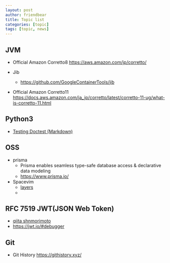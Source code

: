 ```yaml
---
layout: post
author: friendbear
title: Topic list
categories: [topic]
tags: [topic, news]
---
```


## JVM
* Official Amazon Corretto8 <https://aws.amazon.com/jp/corretto/>
* Jib 
  * <https://github.com/GoogleContainerTools/jib>

* Official Amazon Corretto11 <https://docs.aws.amazon.com/ja_jp/corretto/latest/corretto-11-ug/what-is-corretto-11.html>

## Python3
* [Testing Doctest (Markdown)](https://docs.python.org/3/library/doctest.html)


## OSS

* prisma
  * Prisma enables seamless type-safe database access & declarative data modeling
  * <https://www.prisma.io/>
* Spacevim
  - [layers](https://spacevim.org/layers/)
  -

## RFC 7519 JWT(JSON Web Token) 
* [qiita shnmorimoto](https://qiita.com/shnmorimoto/items/a38690929d7d84bbdea6)
* <https://jwt.io/#debugger>

## Git
* Git History <https://githistory.xyz/>


